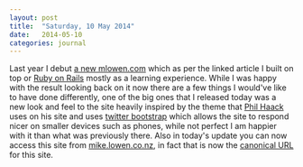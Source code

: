 ```yaml
---
layout: post
title:  "Saturday, 10 May 2014"
date:   2014-05-10
categories: journal
---
```


Last year I debut [a new mlowen.com](http://mike.lowen.co.nz/article/2013/09/20/welcome-to-the-new-mlowen-com)
which as per the linked article I built on top or [Ruby on Rails](http://rubyonrails.org/)
mostly as a learning experience. While I was happy with the result looking back
on it now there are a few things I would've like to have done differently, one
of the big ones that I released today was a new look and feel to the site heavily
inspired by the theme that [Phil Haack](http://haacked.com/) uses on his site
and uses [twitter bootstrap](http://getbootstrap.com/) which allows the site to
respond nicer on smaller devices such as phones, while not perfect I am happier
with it than what was previously there. Also in today's update you can now access
this site from [mike.lowen.co.nz](http://mike.lowen.co.nz), in fact that is now
the [canonical URL](http://en.wikipedia.org/wiki/Canonical_link_element) for this 
site.
